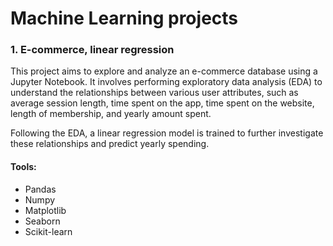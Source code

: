 # Machine Learning projects

### 1. E-commerce, linear regression
This project aims to explore and analyze an e-commerce database using a Jupyter Notebook. It involves performing exploratory data analysis (EDA) to understand the relationships between various user attributes, such as average session length, time spent on the app, time spent on the website, length of membership, and yearly amount spent.

Following the EDA, a linear regression model is trained to further investigate these relationships and predict yearly spending. 

#### Tools:
 - Pandas
 - Numpy
 - Matplotlib
 - Seaborn
 - Scikit-learn

